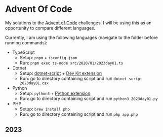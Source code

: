 # Advent Of Code

My solutions to the [Advent of Code](https://adventofcode.com/) challenges.
I will be using this as an opportunity to compare different languages.

Currently, I am using the following languages (navigate to the folder before running commands):

- TypeScript
  - Setup: `pnpm` + `tsconfig.json`
  - Run: `pnpm exec ts-node src/2020/01/2023day01.ts`
- Dotnet
  - Setup: [dotnet-script](https://github.com/dotnet-script/dotnet-script) + [Dev Kit extension](https://marketplace.visualstudio.com/items?itemName=ms-dotnettools.csdevkit)
  - Run: go to directory containing script and run `dotnet script 2023day01.csx`
- Python
  - Setup: `python3` + [Python extension](https://marketplace.visualstudio.com/items?itemName=ms-python.python)
  - Run: go to directory containing script and run `python3 2023day01.py`
- PHP
  - Setup: `brew install php`
  - Run: go to directory containing script and run `php app.php`

## 2023
